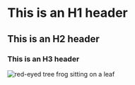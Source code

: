 # This is an H1 header
## This is an H2 header
### This is an H3 header

![red-eyed tree frog sitting on a leaf](https://upload.wikimedia.org/wikipedia/commons/thumb/b/be/Red_eyed_tree_frog_edit2.jpg/799px-Red_eyed_tree_frog_edit2.jpg)
